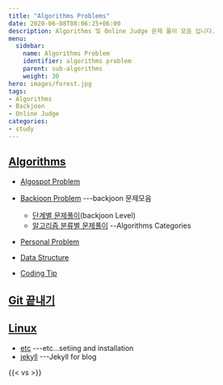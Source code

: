 ```yaml
---
title: "Algorithms Problems"
date: 2020-06-08T08:06:25+06:00
description: Algorithms 및 Online Judge 문제 풀이 모음 입니다.
menu:
  sidebar:
    name: Algorithms Problem
    identifier: algorithms problem
    parent: sub-algorithms
    weight: 30
hero: images/forest.jpg
tags:
- Algorithms
- Backjoon
- Online Judge
categories:
- study
---
```



## [Algorithms]



* [Algospot Problem] 

* [Backjoon Problem] ---backjoon 문제모음

  * [단계별 문제풀이](backjoon Level)
  * [알고리즘 분류별 문제풀이] --Algorithms Categories

* [Personal Problem]

* [Data Structure]
* [Coding Tip]


## [Git 끝내기]


## [Linux]

* [etc] ---etc...setiing and installation
* [jekyll] ---Jekyll for blog

{{< vs >}}



[Algorithms]: /tag/algorithms/

[Algospot Problem]: /category/algospot/

[단계별 문제풀이]: /tag/backjoon-level/

[알고리즘 분류별 문제풀이]: /tag/backjoon-classification/

[Personal Problem]: ../_featured_categories/personalcode/personalcode.md
[Backjoon Problem]: /category/backjoon-category/
[Data Structure]: /tag/datastructure/
[Coding Tip]: /tag/coding-tip/

[Git 끝내기]: /tag/git/

[Linux]: /category/linux/
[etc]: /tag/etc/
[jekyll]: /tag/jekyll/

